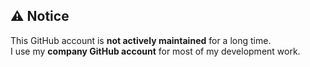 ## ⚠️ Notice  

This GitHub account is **not actively maintained** for a long time.  
I use my **company GitHub account** for most of my development work.  
